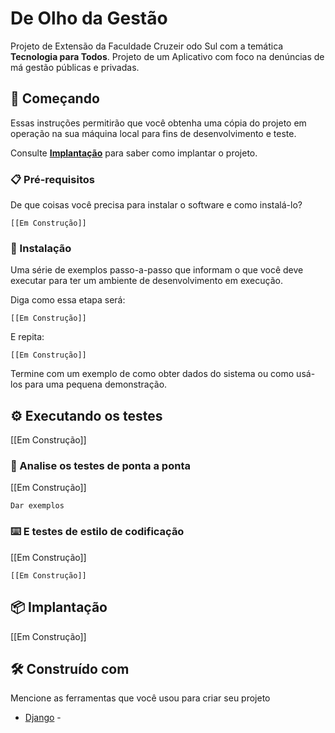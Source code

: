 # De Olho da Gestão

Projeto de Extensão da Faculdade Cruzeir odo Sul com a temática **Tecnologia para Todos**.
Projeto de um Aplicativo com foco na denúncias de má gestão públicas e privadas.

## 🚀 Começando

Essas instruções permitirão que você obtenha uma cópia do projeto em operação na sua máquina local para fins de desenvolvimento e teste.

Consulte **[Implantação](#-implanta%C3%A7%C3%A3o)** para saber como implantar o projeto.

### 📋 Pré-requisitos

De que coisas você precisa para instalar o software e como instalá-lo?

```
[[Em Construção]]
```

### 🔧 Instalação

Uma série de exemplos passo-a-passo que informam o que você deve executar para ter um ambiente de desenvolvimento em execução.

Diga como essa etapa será:

```
[[Em Construção]]
```

E repita:

```
[[Em Construção]]
```

Termine com um exemplo de como obter dados do sistema ou como usá-los para uma pequena demonstração.

## ⚙️ Executando os testes

[[Em Construção]]

### 🔩 Analise os testes de ponta a ponta

[[Em Construção]]

```
Dar exemplos
```

### ⌨️ E testes de estilo de codificação

[[Em Construção]]

```
[[Em Construção]]
```

## 📦 Implantação

[[Em Construção]]

## 🛠️ Construído com

Mencione as ferramentas que você usou para criar seu projeto

* [Django](https://www.djangoproject.com/) -
